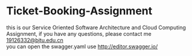 # Ticket-Booking-Assignment
this is our Service Oriented Software Architecture and Cloud Computing Assignment, if you have any questions, please contact me 19126332@bjtu.edu.cn  
you can open the swagger.yaml use http://editor.swagger.io/
